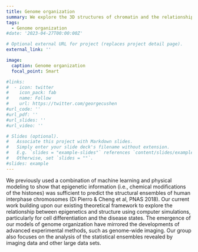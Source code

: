 ```yaml
---
title: Genome organization
summary: We explore the 3D structures of chromatin and the relationship of those structures to biological functions, such as transcriptional regulation.
tags:
  - Genome organization
#date: '2023-04-27T00:00:00Z'

# Optional external URL for project (replaces project detail page).
external_link: ''

image:
  caption: Genome organization
  focal_point: Smart

#links:
#  - icon: twitter
#    icon_pack: fab
#    name: Follow
#    url: https://twitter.com/georgecushen
#url_code: ''
#url_pdf: ''
#url_slides: ''
#url_video: ''

# Slides (optional).
#   Associate this project with Markdown slides.
#   Simply enter your slide deck's filename without extension.
#   E.g. `slides = "example-slides"` references `content/slides/example-slides.md`.
#   Otherwise, set `slides = ""`.
#slides: example
---
```

We previously used a combination of machine learning and physical modeling to show that epigenetic information (i.e., chemical modifications of the histones) was sufficient to predict the structural ensembles of human interphase chromosomes (Di Pierro & Cheng et al, PNAS 2018). Our current work building upon our existing theoretical framework to explore the relationship between epigenetics and structure using computer simulations, particularly for cell differentiation and the disease states. The emergence of our models of genome organization have mirrored the developments of advanced experimental methods, such as genome-wide imaging. Our group also focuses on the analysis of the statistical ensembles revealed by imaging data and other large data sets.